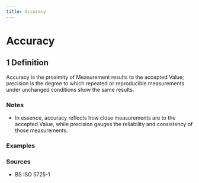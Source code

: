 ```yaml
---
title: Accuracy
---
```


# Accuracy

## 1 Definition

Accuracy is the proximity of Measurement results to the accepted Value; precision is the degree to which repeated or reproducible measurements under unchanged conditions show the same results.

### Notes
- In essence, accuracy reflects how close measurements are to the accepted Value, while precision gauges the reliability and consistency of those measurements.

### Examples 

### Sources
- BS ISO 5725-1

